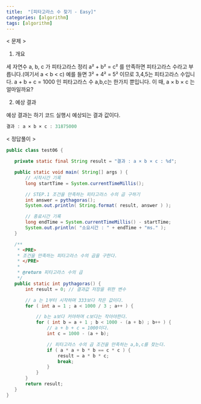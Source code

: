 ```yaml
---
title:  "[피타고라스 수 찾기 - Easy]"
categories: [algorithm]
tags: [algorithm]
---
```


< 문제 >
  1. 개요
 
 세 자연수 a, b, c 가 피타고라스 정리 a² + b² = c² 를 만족하면 피타고라스 수라고 부릅니다.(여기서 a < b < c)
 예를 들면 3² + 4² = 5² 이므로 3,4,5는 피타고라스 수입니다.
 a + b + c = 1000 인 피타고라스 수 a,b,c는 한가지 뿐입니다.
 이 때, a × b × c 는 얼마일까요?
 
 2. 예상 결과
 
 예상 결과는 하기 코드 실행시 예상되는 결과 값이다.
 
 ``` java
 결과 : a × b × c : 31875000
 ```
 
 < 정답풀이 >
 
 ``` java
 public class test06 {

	private static final String result = "결과 : a × b × c : %d";

	public static void main( String[] args ) {
		// 시작시간 기록
		long startTime = System.currentTimeMillis();

		// STEP.1 조건을 만족하는 피타고라스 수의 곱 구하기
		int answer = pythagoras();
		System.out.println( String.format( result, answer ) );

		// 종료시간 기록
		long endTime = System.currentTimeMillis() - startTime;
		System.out.println( "소요시간 : " + endTime + "ms." );
	}

	/**
	 * <PRE>
	 * 조건을 만족하는 피타고라스 수의 곱을 구한다.
	 * </PRE>
	 * 
	 * @return 피타고라스 수의 곱
	 */
	public static int pythagoras() {
		int result = 0; // 결과값 저장을 위한 변수

		// a 는 1부터 시작하며 333보다 작은 값이다.
		for ( int a = 1 ; a < 1000 / 3 ; a++ ) {

			// b는 a보다 커야하며 c보다는 작아야한다.
			for ( int b = a + 1 ; b < 1000 - (a + b) ; b++ ) {
				// a + b + c = 1000이다.
				int c = 1000 - (a + b);

				// 피타고라스 수의 곱 조건을 만족하는 a,b,c를 찾는다.
				if ( a * a + b * b == c * c ) {
					result = a * b * c;
					break;
				}
			}
		}
		return result;
	}
}
```